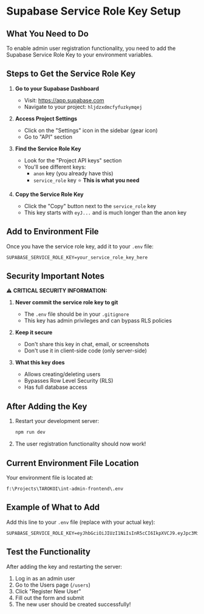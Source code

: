 # Supabase Service Role Key Setup

## What You Need to Do

To enable admin user registration functionality, you need to add the Supabase Service Role Key to your environment variables.

## Steps to Get the Service Role Key

1. **Go to your Supabase Dashboard**
   - Visit: https://app.supabase.com
   - Navigate to your project: `hljdzxdmcfyfuzkymqej`

2. **Access Project Settings**
   - Click on the "Settings" icon in the sidebar (gear icon)
   - Go to "API" section

3. **Find the Service Role Key**
   - Look for the "Project API keys" section
   - You'll see different keys:
     - `anon` key (you already have this)
     - `service_role` key ⭐ **This is what you need**

4. **Copy the Service Role Key**
   - Click the "Copy" button next to the `service_role` key
   - This key starts with `eyJ...` and is much longer than the anon key

## Add to Environment File

Once you have the service role key, add it to your `.env` file:

```env
SUPABASE_SERVICE_ROLE_KEY=your_service_role_key_here
```

## Security Important Notes

⚠️ **CRITICAL SECURITY INFORMATION:**

1. **Never commit the service role key to git**
   - The `.env` file should be in your `.gitignore`
   - This key has admin privileges and can bypass RLS policies

2. **Keep it secure**
   - Don't share this key in chat, email, or screenshots
   - Don't use it in client-side code (only server-side)

3. **What this key does**
   - Allows creating/deleting users
   - Bypasses Row Level Security (RLS)
   - Has full database access

## After Adding the Key

1. Restart your development server:
   ```bash
   npm run dev
   ```

2. The user registration functionality should now work!

## Current Environment File Location

Your environment file is located at:
```
f:\Projects\TAROKOI\int-admin-frontend\.env
```

## Example of What to Add

Add this line to your `.env` file (replace with your actual key):

```env
SUPABASE_SERVICE_ROLE_KEY=eyJhbGciOiJIUzI1NiIsInR5cCI6IkpXVCJ9.eyJpc3MiOiJzdXBhYmFzZSIsInJlZiI6ImhsamR6eGRtY2Z5ZnV6a3ltcWVqIiwicm9sZSI6InNlcnZpY2Vfcm9sZSIsImlhdCI6MTY4ODEyMzQ1NiwiZXhwIjoyMDAzNjk5NDU2fQ.your_actual_service_role_key_signature_here
```

## Test the Functionality

After adding the key and restarting the server:

1. Log in as an admin user
2. Go to the Users page (`/users`)
3. Click "Register New User"
4. Fill out the form and submit
5. The new user should be created successfully!
